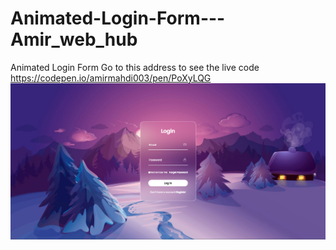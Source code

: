 # Animated-Login-Form---Amir_web_hub
Animated Login Form
Go to this address to see the live code https://codepen.io/amirmahdi003/pen/PoXyLQG
![Animated Login Form - Amir_web_hub.png ](Animated%20Login%20Form%20-%20Amir_web_hub.png)
